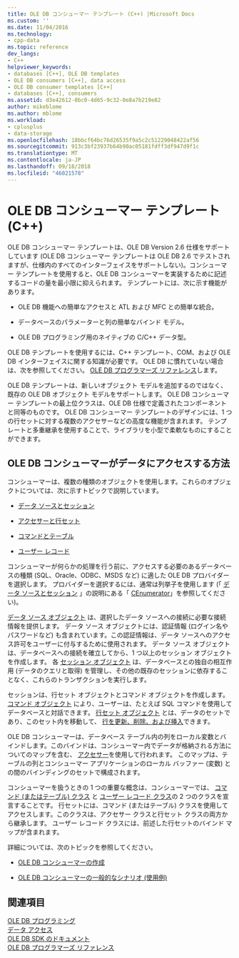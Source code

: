 ```yaml
---
title: OLE DB コンシューマー テンプレート (C++) |Microsoft Docs
ms.custom: ''
ms.date: 11/04/2016
ms.technology:
- cpp-data
ms.topic: reference
dev_langs:
- C++
helpviewer_keywords:
- databases [C++], OLE DB templates
- OLE DB consumers [C++], data access
- OLE DB consumer templates [C++]
- databases [C++], consumers
ms.assetid: d3e42612-0bc0-4d65-9c32-0e8a7b219e82
author: mikeblome
ms.author: mblome
ms.workload:
- cplusplus
- data-storage
ms.openlocfilehash: 18bbcf64bc76d26535f9a5c2c51229048422af56
ms.sourcegitcommit: 913c3bf23937b64b90ac05181fdff3df947d9f1c
ms.translationtype: MT
ms.contentlocale: ja-JP
ms.lasthandoff: 09/18/2018
ms.locfileid: "46021578"
---
```

# <a name="ole-db-consumer-templates-c"></a>OLE DB コンシューマー テンプレート (C++)

OLE DB コンシューマー テンプレートは、OLE DB Version 2.6 仕様をサポートしています (OLE DB コンシューマー テンプレートは OLE DB 2.6 でテストされますが、仕様内のすべてのインターフェイスをサポートしない)。コンシューマー テンプレートを使用すると、OLE DB コンシューマーを実装するために記述するコードの量を最小限に抑えられます。 テンプレートには、次に示す機能があります。  
  
- OLE DB 機能への簡単なアクセスと ATL および MFC との簡単な統合。  
  
- データベースのパラメーターと列の簡単なバインド モデル。  
  
- OLE DB プログラミング用のネイティブの C/C++ データ型。  
  
OLE DB テンプレートを使用するには、C++ テンプレート、COM、および OLE DB インターフェイスに関する知識が必要です。 OLE DB に慣れていない場合は、次を参照してください。 [OLE DB プログラマーズ リファレンス](/previous-versions/windows/desktop/ms718124\(v=vs.85\))します。  
  
OLE DB テンプレートは、新しいオブジェクト モデルを追加するのではなく、既存の OLE DB オブジェクト モデルをサポートします。 OLE DB コンシューマー テンプレートの最上位クラスは、OLE DB 仕様で定義されたコンポーネントと同等のものです。 OLE DB コンシューマー テンプレートのデザインには、1 つの行セットに対する複数のアクセサーなどの高度な機能が含まれます。 テンプレートと多重継承を使用することで、ライブラリを小型で柔軟なものにすることができます。  
  
## <a name="how-ole-db-consumers-access-data"></a>OLE DB コンシューマーがデータにアクセスする方法  

コンシューマーは、複数の種類のオブジェクトを使用します。これらのオブジェクトについては、次に示すトピックで説明しています。  
  
- [データ ソースとセッション](../../data/oledb/data-sources-and-sessions.md)  
  
- [アクセサーと行セット](../../data/oledb/accessors-and-rowsets.md)  
  
- [コマンドとテーブル](../../data/oledb/commands-and-tables.md)  
  
- [ユーザー レコード](../../data/oledb/user-records.md)  
  
コンシューマーが何らかの処理を行う前に、アクセスする必要のあるデータベースの種類 (SQL、Oracle、ODBC、MSDS など) に適した OLE DB プロバイダーを選択します。 プロバイダーを選択するには、通常は列挙子を使用します (「 [データ ソースとセッション](../../data/oledb/cenumerator-class.md) 」の説明にある「 [CEnumerator](../../data/oledb/data-sources-and-sessions.md)」を参照してください)。  
  
[データ ソース オブジェクト](../../data/oledb/data-sources-and-sessions.md) は、選択したデータ ソースへの接続に必要な接続情報を提供します。 データ ソース オブジェクトには、認証情報 (ログイン名やパスワードなど) も含まれています。この認証情報は、データ ソースへのアクセス許可をユーザーに付与するために使用されます。 データ ソース オブジェクトは、データベースへの接続を確立してから、1 つ以上のセッション オブジェクトを作成します。 各 [セッション オブジェクト](../../data/oledb/data-sources-and-sessions.md) は、データベースとの独自の相互作用 (データのクエリと取得) を管理し、その他の既存のセッションに依存することなく、これらのトランザクションを実行します。  
  
セッションは、行セット オブジェクトとコマンド オブジェクトを作成します。 [コマンド オブジェクト](../../data/oledb/commands-and-tables.md) により、ユーザーは、たとえば SQL コマンドを使用してデータベースと対話できます。 [行セット オブジェクト](../../data/oledb/accessors-and-rowsets.md) とは、データのセットであり、このセット内を移動して、 [行を更新、削除、および挿入](../../data/oledb/updating-rowsets.md)できます。  
  
OLE DB コンシューマーは、データベース テーブル内の列をローカル変数とバインドします。このバインドは、コンシューマー内でデータが格納される方法についてのマップを含む、 [アクセサー](../../data/oledb/accessors-and-rowsets.md)を使用して行われます。 このマップは、テーブルの列とコンシューマー アプリケーションのローカル バッファー (変数) との間のバインディングのセットで構成されます。  
  
コンシューマーを扱うときの 1 つの重要な概念は、コンシューマーでは、 [コマンド (またはテーブル) クラス](../../data/oledb/commands-and-tables.md) と [ユーザー レコード クラス](../../data/oledb/user-records.md)の 2 つのクラスを宣言することです。 行セットには、コマンド (またはテーブル) クラスを使用してアクセスします。このクラスは、アクセサー クラスと行セット クラスの両方から継承します。 ユーザー レコード クラスには、前述した行セットのバインド マップが含まれます。  
  
詳細については、次のトピックを参照してください。  
  
- [OLE DB コンシューマーの作成](../../data/oledb/creating-an-ole-db-consumer.md)  
  
- [OLE DB コンシューマーの一般的なシナリオ (使用例)](../../data/oledb/working-with-ole-db-consumer-templates.md)  
  
## <a name="see-also"></a>関連項目  

[OLE DB プログラミング](../../data/oledb/ole-db-programming.md)<br/>
[データ アクセス](../data-access-in-cpp.md)<br/>
[OLE DB SDK のドキュメント](/previous-versions/windows/desktop/ms722784\(v=vs.85\))   
[OLE DB プログラマーズ リファレンス](/previous-versions/windows/desktop/ms713643\(v=vs.85\))